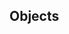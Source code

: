 <div id="title">

## Objects
</div>

<div id="body">

<include src="basic/unit-inParent-asPanel.md" boilerplate />
<include src="abstraction/unit-inParent-asPanel.md" boilerplate />
<include src="encapsulation/unit-inParent-asPanel.md" boilerplate />

</div>